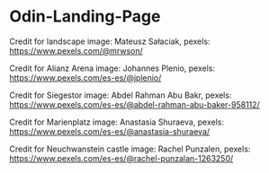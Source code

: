 # Odin-Landing-Page

Credit for landscape image: Mateusz Sałaciak, pexels: https://www.pexels.com/@mrwson/

Credit for Alianz Arena image: Johannes Plenio, pexels: https://www.pexels.com/es-es/@jplenio/

Credit for Siegestor image: Abdel Rahman Abu Bakr, pexels: https://www.pexels.com/es-es/@abdel-rahman-abu-baker-958112/

Credit for Marienplatz image: Anastasia Shuraeva, pexels: https://www.pexels.com/es-es/@anastasia-shuraeva/

Credit for Neuchwanstein castle image: Rachel Punzalen, pexels: https://www.pexels.com/es-es/@rachel-punzalan-1263250/



